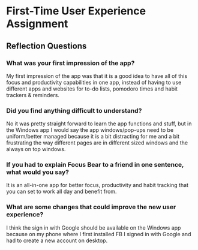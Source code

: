 #  First-Time User Experience Assignment

## Reflection Questions

### What was your first impression of the app?

My first impression of the app was that it is a good idea to have all of this focus and productivity capabilities in one app, instead of having to use different apps and websites for to-do lists, pomodoro times and habit trackers & reminders.

### Did you find anything difficult to understand?

No it was pretty straight forward to learn the app functions and stuff, but in the Windows app I would say the app windows/pop-ups need to be uniform/better managed because it is a bit distracting for me and a bit frustrating the way different pages are in different sized windows and the always on top windows.

### If you had to explain Focus Bear to a friend in one sentence, what would you say?

It is an all-in-one app for better focus, productivity and habit tracking that you can set to work all day and benefit from.

### What are some changes that could improve the new user experience?

I think the sign in with Google should be available on the Windows app because on my phone where I first installed FB I signed in with Google and had to create a new account on desktop.
